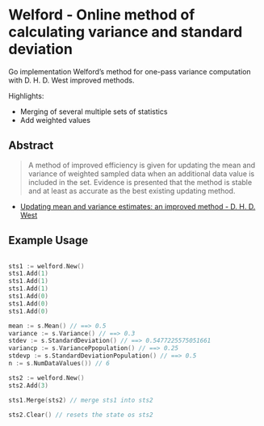# Welford - Online method of calculating variance and standard deviation
Go implementation Welford’s method for one-pass variance computation with D. H. D. West improved methods.

Highlights:
* Merging of several multiple sets of statistics
* Add weighted values

## Abstract

> A method of improved efficiency is given for updating the mean and variance of weighted sampled data when an additional data value is included in the set. Evidence is presented 
> that the method is stable and at least as accurate as the best existing updating method.

- [Updating mean and variance estimates: an improved method - D. H. D. West](https://dl.acm.org/doi/10.1145/359146.359153)

## Example Usage

```go

sts1 := welford.New()
sts1.Add(1)
sts1.Add(1)
sts1.Add(1)
sts1.Add(0)
sts1.Add(0)
sts1.Add(0)

mean := s.Mean() // ==> 0.5
variance := s.Variance() // ==> 0.3
stdev := s.StandardDeviation() // ==> 0.5477225575051661
variancp := s.VariancePpopulation()	// ==> 0.25
stdevp := s.StandardDeviationPopulation() // ==> 0.5
n := s.NumDataValues()) // 6

sts2 := welford.New()
sts2.Add(3)

sts1.Merge(sts2) // merge sts1 into sts2

sts2.Clear() // resets the state os sts2
```
